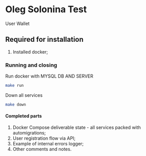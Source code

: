 # Oleg Solonina Test
User Wallet

## Required for installation
1) Installed docker;

### Running and closing
Run docker with MYSQL DB AND SERVER
```bash
make run
```

Down all services
```bash
make down
```


#### Completed parts
1) Docker Compose deliverable state - all services packed with automigrations;
2) User registration flow via API; 
3) Example of internal errors logger;
4) Other comments and notes.

